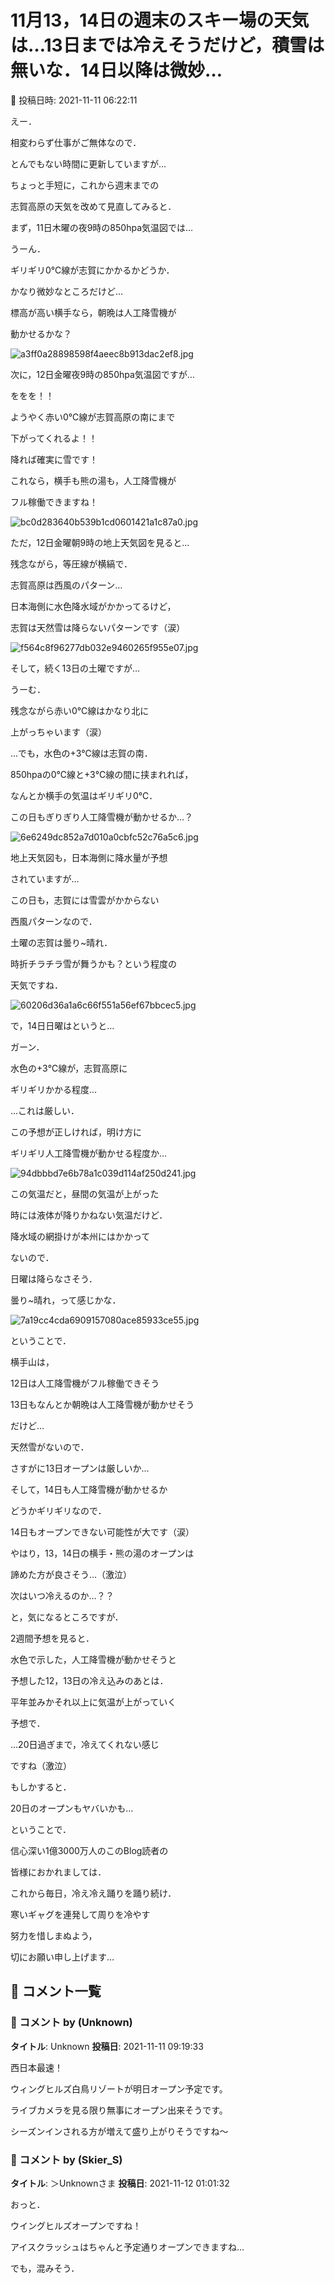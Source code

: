 # 11月13，14日の週末のスキー場の天気は…13日までは冷えそうだけど，積雪は無いな．14日以降は微妙…

📅 投稿日時: 2021-11-11 06:22:11

えー．


相変わらず仕事がご無体なので．


とんでもない時間に更新していますが…





ちょっと手短に，これから週末までの


志賀高原の天気を改めて見直してみると．





まず，11日木曜の夜9時の850hpa気温図では…


うーん．


ギリギリ0℃線が志賀にかかるかどうか．


かなり微妙なところだけど…


標高が高い横手なら，朝晩は人工降雪機が


動かせるかな？




![a3ff0a28898598f4aeec8b913dac2ef8.jpg](images/a3ff0a28898598f4aeec8b913dac2ef8.jpg)







次に，12日金曜夜9時の850hpa気温図ですが…


ををを！！


ようやく赤い0℃線が志賀高原の南にまで


下がってくれるよ！！


降れば確実に雪です！


これなら，横手も熊の湯も，人工降雪機が


フル稼働できますね！




![bc0d283640b539b1cd0601421a1c87a0.jpg](images/bc0d283640b539b1cd0601421a1c87a0.jpg)







ただ，12日金曜朝9時の地上天気図を見ると…


残念ながら，等圧線が横縞で．


志賀高原は西風のパターン…


日本海側に水色降水域がかかってるけど，


志賀は天然雪は降らないパターンです（涙）




![f564c8f96277db032e9460265f955e07.jpg](images/f564c8f96277db032e9460265f955e07.jpg)







そして，続く13日の土曜ですが…


うーむ．


残念ながら赤い0℃線はかなり北に


上がっちゃいます（涙）


…でも，水色の+3℃線は志賀の南．


850hpaの0℃線と+3℃線の間に挟まれれば，


なんとか横手の気温はギリギリ0℃．


この日もぎりぎり人工降雪機が動かせるか…？




![6e6249dc852a7d010a0cbfc52c76a5c6.jpg](images/6e6249dc852a7d010a0cbfc52c76a5c6.jpg)







地上天気図も，日本海側に降水量が予想


されていますが…


この日も，志賀には雪雲がかからない


西風パターンなので．


土曜の志賀は曇り~晴れ．


時折チラチラ雪が舞うかも？という程度の


天気ですね．




![60206d36a1a6c66f551a56ef67bbcec5.jpg](images/60206d36a1a6c66f551a56ef67bbcec5.jpg)







で，14日日曜はというと…


ガーン．


水色の+3℃線が，志賀高原に


ギリギリかかる程度…


…これは厳しい．


この予想が正しければ，明け方に


ギリギリ人工降雪機が動かせる程度か…




![94dbbbd7e6b78a1c039d114af250d241.jpg](images/94dbbbd7e6b78a1c039d114af250d241.jpg)







この気温だと，昼間の気温が上がった


時には液体が降りかねない気温だけど．


降水域の網掛けが本州にはかかって


ないので．


日曜は降らなさそう．


曇り~晴れ，って感じかな．




![7a19cc4cda6909157080ace85933ce55.jpg](images/7a19cc4cda6909157080ace85933ce55.jpg)







ということで．





横手山は，


12日は人工降雪機がフル稼働できそう


13日もなんとか朝晩は人工降雪機が動かせそう


だけど…


天然雪がないので．


さすがに13日オープンは厳しいか…





そして，14日も人工降雪機が動かせるか


どうかギリギリなので．


14日もオープンできない可能性が大です（涙）





やはり，13，14日の横手・熊の湯のオープンは


諦めた方が良さそう…（激泣）





次はいつ冷えるのか…？？


と，気になるところですが．


2週間予想を見ると．


水色で示した，人工降雪機が動かせそうと


予想した12，13日の冷え込みのあとは．


平年並みかそれ以上に気温が上がっていく


予想で．


…20日過ぎまで，冷えてくれない感じ


ですね（激泣）





もしかすると．


20日のオープンもヤバいかも…





ということで．


信心深い1億3000万人のこのBlog読者の


皆様におかれましては．


これから毎日，冷え冷え踊りを踊り続け．


寒いギャグを連発して周りを冷やす


努力を惜しまぬよう，


切にお願い申し上げます…

## 💬 コメント一覧

### 💬 コメント by (Unknown)
**タイトル**: Unknown
**投稿日**: 2021-11-11 09:19:33

西日本最速！

ウィングヒルズ白鳥リゾートが明日オープン予定です。

ライブカメラを見る限り無事にオープン出来そうです。

シーズンインされる方が増えて盛り上がりそうですね～

### 💬 コメント by (Skier_S)
**タイトル**: ＞Unknownさま
**投稿日**: 2021-11-12 01:01:32

おっと．

ウイングヒルズオープンですね！

アイスクラッシュはちゃんと予定通りオープンできますね…

でも，混みそう．

